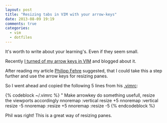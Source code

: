 ```yaml
---
layout: post
title: "Resizing tabs in VIM with your arrow-keys"
date: 2013-08-09 19:19
comments: true
categories:
  - vim
  - dotfiles
---
```


It's worth to write about your learning's. Even if they seem small.

Recently [I turned of my arrow keys in VIM][1] and blogged about it.

After reading my article [Philipp Fehre][2] suggested, that I could take this a step further and use the arrow keys for resizing panes.

So I went ahead and copied the following 5 lines from his [.vimrc][3]:

{% codeblock ~/.vimrc %}
" Make arrowkey do something usefull, resize the viewports accordingly
nnoremap <Left> :vertical resize +5<CR>
nnoremap <Right> :vertical resize -5<CR>
nnoremap <Up> :resize +5<CR>
nnoremap <Down> :resize -5<CR>
{% endcodeblock %}

Phil was right! This is a great way of resizing panes.

[1]: https://mug.im/blog/2013/07/05/how-to-not-use-the-arrow-keys-any-more-in-vim/
[2]: http://sideshowcoder.com/
[3]: https://github.com/sideshowcoder/dotvim/blob/master/home/.vimrc 
